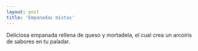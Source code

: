 ```yaml
---
layout: post
title: 'Empanadas mixtas'
---
```


Deliciosa empanada rellena de queso y mortadela, el cual crea un arcoiris de sabores en tu paladar.
